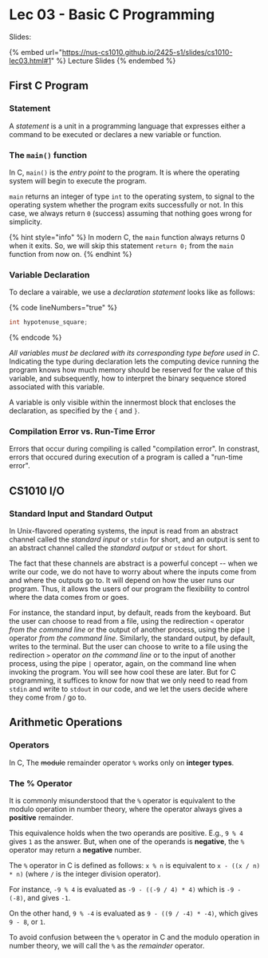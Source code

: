 # Lec 03 - Basic C Programming

Slides:

{% embed url="https://nus-cs1010.github.io/2425-s1/slides/cs1010-lec03.html#1" %}
Lecture Slides
{% endembed %}

## First C Program

### Statement

A _statement_ is a unit in a programming language that expresses either a command to be executed or declares a new variable or function.

### The `main()` function

In C, `main()` is the _entry point_ to the program. It is where the operating system will begin to execute the program.

`main` returns an integer of type `int` to the operating system, to signal to the operating system whether the program exits successfully or not. In this case, we always return `0` (success) assuming that nothing goes wrong for simplicity.

{% hint style="info" %}
In modern C, the `main` function always returns 0 when it exits. So, we will skip this statement `return 0;` from the `main` function from now on.
{% endhint %}

### Variable Declaration

To declare a vairable, we use a _declaration statement_ looks like as follows:

{% code lineNumbers="true" %}
```c
int hypotenuse_square;
```
{% endcode %}

_All variables must be declared with its corresponding type before used in C_. Indicating the type during declaration lets the computing device running the program knows how much memory should be reserved for the value of this variable, and subsequently, how to interpret the binary sequence stored associated with this variable.

A variable is only visible within the innermost block that encloses the declaration, as specified by the `{` and `}`.

### Compilation Error vs. Run-Time Error

Errors that occur during compiling is called "compilation error". In constrast, errors that occured during execution of a program is called a "run-time error".

## CS1010 I/O

### Standard Input and Standard Output

In Unix-flavored operating systems, the input is read from an abstract channel called the _standard input_ or `stdin` for short, and an output is sent to an abstract channel called the _standard output_ or `stdout` for short.

The fact that these channels are abstract is a powerful concept -- when we write our code, we do not have to worry about where the inputs come from and where the outputs go to. It will depend on how the user runs our program. Thus, it allows the users of our program the flexibility to control where the data comes from or goes.

For instance, the standard input, by default, reads from the keyboard. But the user can choose to read from a file, using the redirection `<` operator _from the command line_ or the output of another process, using the pipe `|` operator _from the command line_. Similarly, the standard output, by default, writes to the terminal. But the user can choose to write to a file using the redirection `>` operator _on the command line_ or to the input of another process, using the pipe `|` operator, again, on the command line when invoking the program. You will see how cool these are later. But for C programming, it suffices to know for now that we only need to read from `stdin` and write to `stdout` in our code, and we let the users decide where they come from / go to.

## Arithmetic Operations

### Operators

In C, The ~~module~~ remainder operator `%` works only on **integer types**.

### The % Operator <a href="#the-operator" id="the-operator"></a>

It is commonly misunderstood that the `%` operator is equivalent to the modulo operation in number theory, where the operator always gives a **positive** remainder.

This equivalence holds when the two operands are positive. E.g., `9 % 4` gives `1` as the answer. But, when one of the operands is **negative**, the `%` operator may return a **negative** number.

The `%` operator in C is defined as follows: `x % n` is equivalent to `x - ((x / n) * n)` (where `/` is the integer division operator).

For instance, `-9 % 4` is evaluated as `-9 - ((-9 / 4) * 4)` which is `-9 - (-8)`, and gives `-1`.

On the other hand, `9 % -4` is evaluated as `9 - ((9 / -4) * -4)`, which gives `9 - 8`, or `1`.

To avoid confusion between the `%` operator in C and the modulo operation in number theory, we will call the `%` as the _remainder_ operator.

